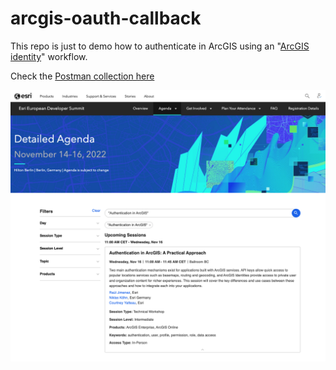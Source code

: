 # arcgis-oauth-callback

This repo is just to demo how to authenticate in ArcGIS using an "[ArcGIS identity](https://developers.arcgis.com/documentation/mapping-apis-and-services/security/arcgis-identity/)" workflow. 

Check the [Postman collection here]([https://www.postman.com/arcgis-developer/workspace/3e1be892-6475-4b95-b880-d713856e4180/request/15786767-861adfd2-a3b2-4cc1-bf1a-a20cb39a66db](https://www.postman.com/esridevs/workspace/authentication-in-arcgis/overview)https://www.postman.com/esridevs/workspace/authentication-in-arcgis/overview)

![](authentication-devsummit-europe-22-session.png)
